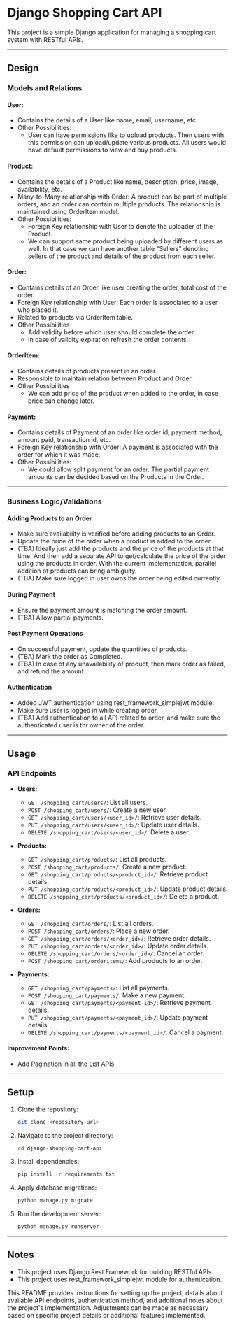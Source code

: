 
# Django Shopping Cart API

This project is a simple Django application for managing a shopping cart system with RESTful APIs.

***
## Design 

### Models and Relations

#### User:
- Contains the details of a User like name, email, username, etc.
- Other Possibilities:
  - User can have permissions like to upload products. Then users with this permission can upload/update various products. 
All users would have default permissions to view and buy products. 

#### Product:
- Contains the details of a Product like name, description, price, image, availability, etc.
- Many-to-Many relationship with Order: A product can be part of multiple orders, 
and an order can contain multiple products. The relationship is maintained using OrderItem model.
- Other Possibilities:
  - Foreign Key relationship with User to denote the uploader of the Product. 
  - We can support same product being uploaded by different users as well. 
    In that case we can have another table "Sellers" denoting sellers of the product 
    and details of the product from each seller.


#### Order:
- Contains details of an Order like user creating the order, total cost of the order.  
- Foreign Key relationship with User: Each order is associated to a user who placed it.
- Related to products via OrderItem table.
- Other Possibilities
  - Add validity before which user should complete the order. 
  - In case of validity expiration refresh the order contents.


#### OrderItem:
- Contains details of products present in an order.
- Responsible to maintain relation between Product and Order.
- Other Possibilities
  - We can add price of the product when added to the order, in case price can change later.


#### Payment:
- Contains details of Payment of an order like order id, payment method, amount paid, transaction id, etc.
- Foreign Key relationship with Order: A payment is associated with the order for which it was made.
- Other Possibilities:
  - We could allow split payment for an order. 
    The partial payment amounts can be decided based on the Products in the Order.

***

### Business Logic/Validations
#### Adding Products to an Order
- Make sure availability is verified before adding products to an Order.
- Update the price of the order when a product is added to the order.
- (TBA) Ideally just add the products and the price of the products at that time. 
And then add a separate API to get/calculate the price of the order using the products in order. 
With the current implementation, parallel addition of products can bring ambiguity. 
- (TBA) Make sure logged in user owns the order being edited currently.

#### During Payment
- Ensure the payment amount is matching the order amount.
- (TBA) Allow partial payments.

#### Post Payment Operations
- On successful payment, update the quantities of products.
- (TBA) Mark the order as Completed.
- (TBA) In case of any unavailability of product, then mark order as failed, and refund the amount.

#### Authentication

- Added JWT authentication using rest_framework_simplejwt module.
- Make sure user is logged in while creating order. 
- (TBA) Add authentication to all API related to order, and make sure the authenticated user is thr owner of the order.

***

## Usage

### API Endpoints

- **Users:**
  - `GET /shopping_cart/users/`: List all users.
  - `POST /shopping_cart/users/`: Create a new user.
  - `GET /shopping_cart/users/<user_id>/`: Retrieve user details.
  - `PUT /shopping_cart/users/<user_id>/`: Update user details.
  - `DELETE /shopping_cart/users/<user_id>/`: Delete a user.

- **Products:**
  - `GET /shopping_cart/products/`: List all products.
  - `POST /shopping_cart/products/`: Create a new product.
  - `GET /shopping_cart/products/<product_id>/`: Retrieve product details.
  - `PUT /shopping_cart/products/<product_id>/`: Update product details.
  - `DELETE /shopping_cart/products/<product_id>/`: Delete a product.

- **Orders:**
  - `GET /shopping_cart/orders/`: List all orders.
  - `POST /shopping_cart/orders/`: Place a new order.
  - `GET /shopping_cart/orders/<order_id>/`: Retrieve order details.
  - `PUT /shopping_cart/orders/<order_id>/`: Update order details.
  - `DELETE /shopping_cart/orders/<order_id>/`: Cancel an order.
  - `POST /shopping_cart/orderitems/`: Add products to an order.

- **Payments:**
  - `GET /shopping_cart/payments/`: List all payments.
  - `POST /shopping_cart/payments/`: Make a new payment.
  - `GET /shopping_cart/payments/<payment_id>/`: Retrieve payment details.
  - `PUT /shopping_cart/payments/<payment_id>/`: Update payment details.
  - `DELETE /shopping_cart/payments/<payment_id>/`: Cancel a payment.

#### Improvement Points:
- Add Pagination in all the List APIs.

***

## Setup

1. Clone the repository:
   ```bash
   git clone <repository-url>
   ```

2. Navigate to the project directory:
   ```bash
   cd django-shopping-cart-api
   ```

3. Install dependencies:
   ```bash
   pip install -r requirements.txt
   ```

4. Apply database migrations:
   ```bash
   python manage.py migrate
   ```

5. Run the development server:
   ```bash
   python manage.py runserver
   ```

***

## Notes

- This project uses Django Rest Framework for building RESTful APIs.
- This project uses rest_framework_simplejwt module for authentication.


This README provides instructions for setting up the project, details about available API endpoints, authentication method, and additional notes about the project's implementation. Adjustments can be made as necessary based on specific project details or additional features implemented.